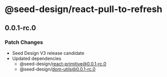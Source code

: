 # @seed-design/react-pull-to-refresh

## 0.0.1-rc.0

### Patch Changes

- Seed Design V3 release candidate
- Updated dependencies
  - @seed-design/react-primitive@0.0.1-rc.0
  - @seed-design/dom-utils@0.0.1-rc.0
